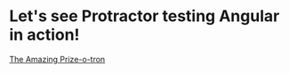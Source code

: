 # Let's see Protractor testing Angular in action!

[The Amazing Prize-o-tron](http://prize-o-tron.herokuapp.com/)
